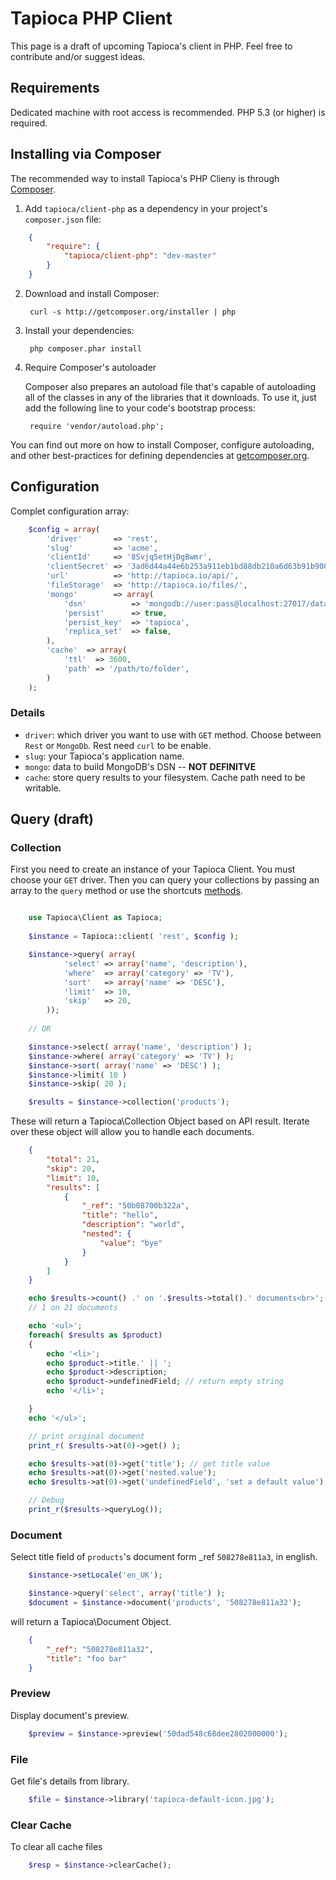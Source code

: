 # Tapioca PHP Client

This page is a draft of upcoming Tapioca's client in PHP. Feel free to contribute and/or suggest ideas.

## Requirements

Dedicated machine with root access is recommended. PHP 5.3 (or higher) is required.

## Installing via Composer

The recommended way to install Tapioca's PHP Clieny is through [Composer](http://getcomposer.org).

1. Add ``tapioca/client-php`` as a dependency in your project's ``composer.json`` file:

```json
    {
        "require": {
            "tapioca/client-php": "dev-master"
        }
    }
```


2. Download and install Composer:

        curl -s http://getcomposer.org/installer | php

3. Install your dependencies:

        php composer.phar install

4. Require Composer's autoloader

    Composer also prepares an autoload file that's capable of autoloading all of the classes in any of the libraries that it downloads. To use it, just add the following line to your code's bootstrap process:

        require 'vendor/autoload.php';

You can find out more on how to install Composer, configure autoloading, and other best-practices for defining dependencies at [getcomposer.org](http://getcomposer.org).


## Configuration

Complet configuration array:

```php
	$config = array(
		'driver'       => 'rest',
		'slug'         => 'acme',
        'clientId'     => '8Svjq5etHjDgBwmr',
        'clientSecret' => '3ad6d44a44e6b253a911eb1bd88db210a6d63b91b90036ffdf8bccb539c15d7e',
        'url'          => 'http://tapioca.io/api/',
        'fileStorage'  => 'http://tapioca.io/files/',
		'mongo'        => array(
            'dsn'          => 'mongodb://user:pass@localhost:27017/databaseName',
            'persist'      => true,
            'persist_key'  => 'tapioca',
            'replica_set'  => false,
		),
		'cache'  => array(
			'ttl'  => 3600,
			'path' => '/path/to/folder',
		)
	);
```

### Details

- `driver`: which driver you want to use with `GET` method. Choose between `Rest` or `MongoDb`. Rest need `curl` to be enable.
- `slug`: your Tapioca's application name. 
- `mongo`: data to build MongoDB's DSN -- __NOT DEFINITVE__
- `cache`: store query results to your filesystem. Cache path need to be writable.

## Query (draft)

### Collection

First you need to create an instance of your Tapioca Client. You must choose your `GET` driver. Then you can query your collections by passing an array to the `query` method or use the shortcuts [methods](#methods).

```php

    use Tapioca\Client as Tapioca;
    
	$instance = Tapioca::client( 'rest', $config );

	$instance->query( array(
			'select' => array('name', 'description'),
			'where'  => array('category' => 'TV'),
			'sort'   => array('name' => 'DESC'),
			'limit'  => 10,
			'skip'   => 20,
		));
	
	// OR

	$instance->select( array('name', 'description') );
	$instance->where( array('category' => 'TV') );
	$instance->sort( array('name' => 'DESC') );
	$instance->limit( 10 )
	$instance->skip( 20 );

	$results = $instance->collection('products');

```

These will return a Tapioca\Collection Object based on API result. 
Iterate over these object will allow you to handle each documents. 

```json
    {
        "total": 21,
        "skip": 20,
        "limit": 10,
        "results": [
            {
                "_ref": "50b08700b322a",
                "title": "hello",
                "description": "world",
                "nested": {
                    "value": "bye"
                }
            }
        ]
    }
```

```php
    echo $results->count() .' on '.$results->total().' documents<br>';
    // 1 on 21 documents

    echo '<ul>';
    foreach( $results as $product)
    {
        echo '<li>';
        echo $product->title.' || ';
        echo $product->description;
        echo $product->undefinedField; // return empty string
        echo '</li>';

    }
    echo '</ul>';

    // print original document
    print_r( $results->at(0)->get() ); 

    echo $results->at(0)->get('title'); // get title value
    echo $results->at(0)->get('nested.value');
    echo $results->at(0)->get('undefinedField', 'set a default value');

    // Debug 
    print_r($results->queryLog());
```

### Document

Select title field of `products`'s document form _ref `508278e811a3`, in english.

```php
    $instance->setLocale('en_UK');

    $instance->query('select', array('title') );
    $document = $instance->document('products', '508278e811a32');
```

will return a Tapioca\Document Object.

```json
	{
	    "_ref": "508278e811a32",
	    "title": "foo bar"
	}
```

### Preview

Display document's preview.

```php
	$preview = $instance->preview('50dad548c68dee2802000000');
```

### File

Get file's details from library.

```php
	$file = $instance->library('tapioca-default-icon.jpg');
```

### Clear Cache

To clear all cache files

```php
    $resp = $instance->clearCache();
```

